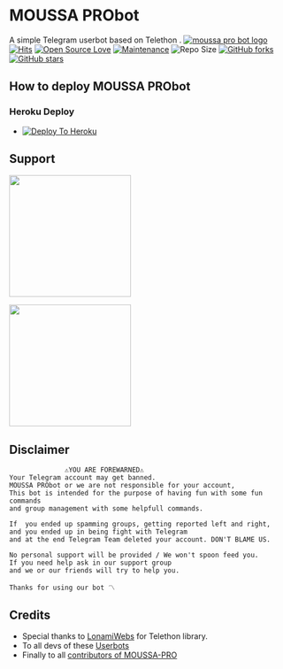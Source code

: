 # MOUSSA PRObot
A simple Telegram userbot based on Telethon .
[![moussa pro bot logo](https://telegra.ph/file/30a31c94e3b80c147bc15.jpg)](https://dashboard.heroku.com/new?button-url=https%3A%2F%2Fgithub.com%2FMOUSSA-AR%2Fmoussapro-bot%2Ftree%2Fbugs&template=https%3A%2F%2Fgithub.com%2FMOUSSA-AR%2Fmoussapro-bot)
[![Hits](https://hits.seeyoufarm.com/api/count/incr/badge.svg?url=https%3A%2F%2Fgithub.com%2FMOUSSA-AR%2Fmoussapro-bot&count_bg=%2379C83D&title_bg=%23555555&icon=&icon_color=%23E7E7E7&title=hits&edge_flat=false)](https://github.com/MOUSSA-AR/moussapro-bot)
[![Open Source Love](https://badges.frapsoft.com/os/v2/open-source.png?v=103)](https://github.com/ellerbrock/open-source-badges/)
[![Maintenance](https://img.shields.io/badge/Maintained%3F-yes-green?&style=flat-square)](https://GitHub.com/MOUSSA-AR/moussapro-bot/graphs/commit-activity) 
![Repo Size](https://img.shields.io/github/repo-size/MOUSSA-AR/moussapro_bot?&style=flat-square&logo=github)
[![GitHub forks](https://img.shields.io/github/forks/MOUSSA-AR/moussapro-bot?&style=flat-square&logo=github)](https://github.com/MOUSSA-AR/moussapro-bot/fork)
[![GitHub stars](https://img.shields.io/github/stars/MOUSSA-AR/moussapro-bot?&style=flat-square&logo=github)](https://github.com/MOUSSA-AR/moussapro-bot/stargazers)



## How to deploy MOUSSA PRObot
### Heroku Deploy
  - [![Deploy To Heroku](https://www.herokucdn.com/deploy/button.svg)](https://heroku.com/deploy?template=https://github.com/MOUSSA-AR/moussabot)


## Support
   <a href="https://t.me/moussa_pro"><img src="https://img.shields.io/badge/Channel%20Support%3F-yes-green?&style=flat-square?&logo=telegram" width=220px></a></p>
   <a href="https://t.me/pro_groop"><img src="https://img.shields.io/badge/Group%20Support%3F-yes-green?&style=flat-square?&logo=telegram" width=220px></a></p>

## Disclaimer

```
              ⚠️YOU ARE FOREWARNED⚠️
Your Telegram account may get banned.   
MOUSSA PRObot or we are not responsible for your account, 
This bot is intended for the purpose of having fun with some fun commands 
and group management with some helpfull commands.

If  you ended up spamming groups, getting reported left and right, 
and you ended up in being fight with Telegram 
and at the end Telegram Team deleted your account. DON'T BLAME US.

No personal support will be provided / We won't spoon feed you. 
If you need help ask in our support group 
and we or our friends will try to help you.

Thanks for using our bot 〽️
```

## Credits
   - Special thanks to [LonamiWebs](https://github.com/LonamiWebs/Telethon/) for Telethon library.
   - To all devs of these [Userbots](https://github.com/MOUSSA-AR/moussapro-bot/tree/bugs#inspiration)
   - Finally to all [contributors of MOUSSA-PRO](https://github.com/MOUSSA-AR/moussapro-bot/graphs/contributors)
